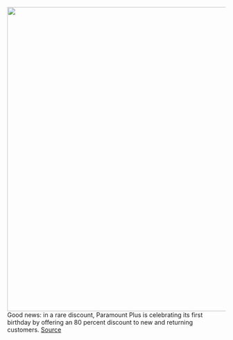 <img src='https://cdn.vox-cdn.com/thumbor/OAVO3WU0fK97UzAB4bLTZTqH7-4=/0x0:1870x1240/1200x800/filters:focal(786x471:1084x769)/cdn.vox-cdn.com/uploads/chorus_image/image/70566299/Screen_Shot_2022_03_01_at_11.07.03_AM.0.png' width='700px' /><br/>
Good news: in a rare discount, Paramount Plus is celebrating its first birthday by offering an 80 percent discount to new and returning customers.
<a href='https://www.theverge.com/2022/3/1/22956763/paramount-plus-first-anniversary-discount'> Source <a/>